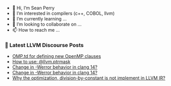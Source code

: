 - 👋 Hi, I’m Sean Perry
- 👀 I’m interested in compilers (c++, COBOL, llvm)
- 🌱 I’m currently learning ...
- 💞️ I’m looking to collaborate on ...
- 📫 How to reach me ...

<!---
s66perry/s66perry is a ✨ special ✨ repository because its `README.md` (this file) appears on your GitHub profile.
You can click the Preview link to take a look at your changes.
--->
### 📕 Latest LLVM Discourse Posts

<!-- DISCOURSE-LLVM:START -->
- [OMP.td for defining new OpenMP clauses](https://discourse.llvm.org/t/omp-td-for-defining-new-openmp-clauses/61680#post_1)
- [How to use: @llvm.ptrmask](https://discourse.llvm.org/t/how-to-use-llvm-ptrmask/61624#post_3)
- [Change in -Werror behavior in clang 14?](https://discourse.llvm.org/t/change-in-werror-behavior-in-clang-14/61677#post_2)
- [Change in -Werror behavior in clang 14?](https://discourse.llvm.org/t/change-in-werror-behavior-in-clang-14/61677#post_1)
- [Why the optimization, division-by-constant is not implement in LLVM IR?](https://discourse.llvm.org/t/why-the-optimization-division-by-constant-is-not-implement-in-llvm-ir/61612#post_5)
<!-- DISCOURSE-LLVM:END -->
